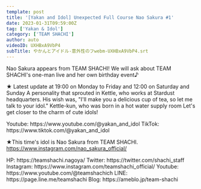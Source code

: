 ```yaml
---
template: post
title: '[Yakan and Idol] Unexpected Full Course Nao Sakura #1'
date: 2023-01-31T09:59:00Z
tag: ['Yakan & Idol']
category: ['TEAM SHACHI']
author: auto 
videoID: UXHBxA9VbP4
subTitle: やかんとアイドル-意外性のフwebm-UXHBxA9VbP4.srt
---
```

Nao Sakura appears from TEAM SHACHI!
We will ask about TEAM SHACHI's one-man live and her own birthday event♪

★ Latest update at 19:00 on Monday to Friday and 12:00 on Saturday and Sunday
A personality that sprouted in Kettle, who works at Stardust headquarters.
His wish was, "I'll make you a delicious cup of tea, so let me talk to your idol."
Kettle-kun, who was born in a hot water supply room
Let's get closer to the charm of cute idols!

<Kettle and Idol>
Youtube: https://www.youtube.com/@yakan_and_idol
TikTok: https://www.tiktok.com/@yakan_and_idol


★This time's idol is Nao Sakura from TEAM SHACHI.
<Sakura Nao>
https://www.instagram.com/nao_sakura_official/

<TEAM SHACHI>
HP: https://teamshachi.nagoya/
Twitter: https://twitter.com/shachi_staff
Instagram: https://www.instagram.com/teamshachi_official/
Youtube: https://www.youtube.com/@teamshachich
LINE: https://page.line.me/teamshachi
Blog: https://ameblo.jp/team-shachi
